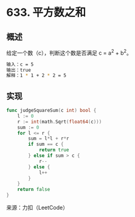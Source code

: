 # 633. 平方数之和

## 概述

给定一个数（c），判断这个数是否满足 c = a<sup>2</sup> + b<sup>2</sup>。

```bash
输入：c = 5
输出：true
解释：1 * 1 + 2 * 2 = 5
```

## 实现

```go
func judgeSquareSum(c int) bool {
    l := 0
    r := int(math.Sqrt(float64(c)))
    sum := 0
    for l <= r {
        sum = l*l + r*r
        if sum == c {
            return true
        } else if sum > c {
            r--
        } else {
            l++
        }
    }
    return false
}
```

来源：力扣（LeetCode）

<comment-comment/> 
